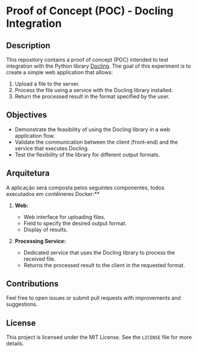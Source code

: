 # Proof of Concept (POC) - Docling Integration

## Description
This repository contains a proof of concept (POC) intended to test integration with the Python library [Docling](https://github.com/docling). The goal of this experiment is to create a simple web application that allows:

1. Upload a file to the server.
2. Process the file using a service with the Docling library installed.
3. Return the processed result in the format specified by the user.

## Objectives
- Demonstrate the feasibility of using the Docling library in a web application flow.
- Validate the communication between the client (front-end) and the service that executes Docling.
- Test the flexibility of the library for different output formats.

## Arquitetura

A aplicação será composta pelos seguintes componentes, todos executados em contêineres Docker:**

1. **Web:**
   - Web interface for uploading files.
   - Field to specify the desired output format.
   - Display of results.

2. **Processing Service:**
   - Dedicated service that uses the Docling library to process the received file.
   - Returns the processed result to the client in the requested format.

## Contributions
Feel free to open issues or submit pull requests with improvements and suggestions.

## License
This project is licensed under the MIT License. See the `LICENSE` file for more details.


